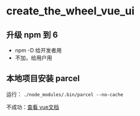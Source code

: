 # create_the_wheel_vue_ui

## 升级 npm 到 6

- npm -D 给开发者用
- 不加，给用户用

## 本地项目安装 parcel

运行： `./node_modules/.bin/parcel --no-cache`

不成功：[查看 vue文档](https://cn.vuejs.org/v2/guide/installation.html#%E8%BF%90%E8%A1%8C%E6%97%B6-%E7%BC%96%E8%AF%91%E5%99%A8-vs-%E5%8F%AA%E5%8C%85%E5%90%AB%E8%BF%90%E8%A1%8C%E6%97%B6)